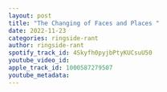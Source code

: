 ```yaml
---
layout: post
title: "The Changing of Faces and Places "
date: 2022-11-23
categories: ringside-rant
author: ringside-rant
spotify_track_id: 4Skyfh0pyjbPtyKUCsuU50
youtube_video_id: 
apple_track_id: 1000587279507
youtube_metadata: 
---
```

